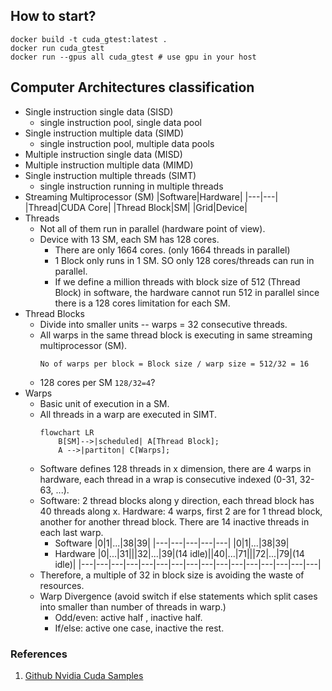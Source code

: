 ## How to start?
```
docker build -t cuda_gtest:latest .
docker run cuda_gtest
docker run --gpus all cuda_gtest # use gpu in your host
```

## Computer Architectures classification
+ Single instruction single data (SISD)
    - single instruction pool, single data pool
+ Single instruction multiple data (SIMD)
    - single instruction pool, multiple data pools
+ Multiple instruction single data (MISD)
+ Multiple instruction multiple data (MIMD)
+ Single instruction multiple threads (SIMT)
    - single instruction running in multiple threads
+ Streaming Multiprocessor (SM)
    |Software|Hardware|
    |---|---|
    |Thread|CUDA Core|
    |Thread Block|SM|
    |Grid|Device|
+ Threads
    - Not all of them run in parallel (hardware point of view). 
    - Device with 13 SM, each SM has 128 cores.
        - There are only 1664 cores. (only 1664 threads in parallel) 
        - 1 Block only runs in 1 SM. SO only 128 cores/threads can run in parallel. 
        - If we define a million threads with block size of 512 (Thread Block) in software, the hardware cannot run 512 in parallel since there is a 128 cores limitation for each SM.
+ Thread Blocks
    - Divide into smaller units -- warps = 32 consecutive threads.
    - All warps in the same thread block is executing in same streaming multiprocessor (SM).
        ```
        No of warps per block = Block size / warp size = 512/32 = 16
        ```
    - 128 cores per SM `128/32=4`?
+ Warps
    - Basic unit of execution in a SM.
    - All threads in a warp are executed in SIMT.
        ```mermaid
        flowchart LR
            B[SM]-->|scheduled| A[Thread Block];
            A -->|partiton| C[Warps]; 
        ```
    - Software defines 128 threads in x dimension, there are 4 warps in hardware, each thread in a wrap is consecutive indexed (0-31, 32-63, ...). 
    - Software: 2 thread blocks along y direction, each thread block has 40 threads along x. Hardware: 4 warps, first 2 are for 1 thread block, another for another thread block. There are 14 inactive threads in each last warp.
        - Software
            |0|1|...|38|39|
            |---|---|---|---|---|
            |0|1|...|38|39|
        - Hardware
            |0|...|31|\||32|...|39|(14 idle)\||40|...|71|\||72|...|79|(14 idle)|
            |---|---|---|---|---|---|---|---|---|---|---|---|---|---|---|---|
    - Therefore, a multiple of 32 in block size is avoiding the waste of resources.
    - Warp Divergence (avoid switch if else statements which split cases into smaller than number of threads in warp.)
        - Odd/even: active half , inactive half. 
        - If/else: active one case, inactive the rest. 

### References
1. [Github Nvidia Cuda Samples](https://github.com/nvidia/cuda-samples)